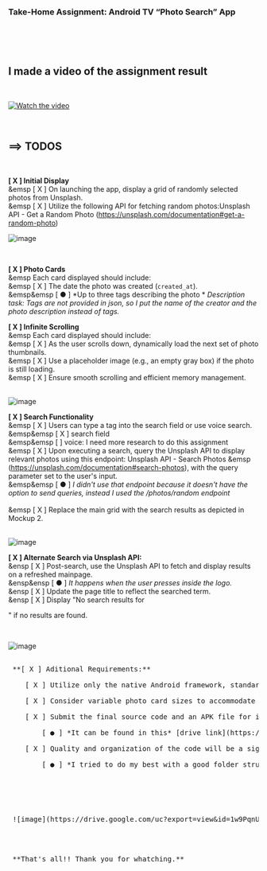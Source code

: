 ### Take-Home Assignment: Android TV “Photo Search” App<br />
<br />
<br />
<br />



## I made a video of the assignment result<br />
<br />

[![Watch the video](https://drive.google.com/uc?export=view&id=14z2m90TgeeT81xqkTCIQ_eSgcH1M8ri-)](https://drive.google.com/file/d/1GBKsG-0TH1J29WpFICwxGAKOJ-h2ynTA/view?usp=sharing)

<br />

## ==> TODOS <br />

<br />

**[ X ] Initial Display** <br />
&emsp    [ X ] On launching the app, display a grid of randomly selected photos from Unsplash. <br />
&emsp    [ X ] Utilize the following API for fetching random photos:Unsplash API - Get a Random Photo 
          (https://unsplash.com/documentation#get-a-random-photo)<br />
        
![image](https://drive.google.com/uc?export=view&id=1eiHSXYCxTtbvIJ4gPxIvZOOZXOuWD_Zp)

<br />

**[ X ] Photo Cards** <br />
&emsp    Each card displayed should include: <br />
&emsp     [ X ] The date the photo was created (`created_at`). <br />
&emsp&emsp     [ ● ] *Up to three tags describing the photo *
         *Description task: Tags are not provided in json, so I put the name of the creator and the photo description instead of  tags.*

**[ X ] Infinite Scrolling**  <br />
&emsp     Each card displayed should include: <br />
&emsp     [ X ] As the user scrolls down, dynamically load the next set of photo thumbnails. <br />
&emsp     [ X ] Use a placeholder image (e.g., an empty gray box) if the photo is still loading. <br />
&emsp     [ X ] Ensure smooth scrolling and efficient memory management. <br />
<br />

![image](https://drive.google.com/uc?export=view&id=1S99ArIo_g2PA4TOenTvdqKYwC2TACZNb)
<br />

**[ X ] Search Functionality**  <br />
&emsp     [ X ] Users can type a tag into the search field or use voice search. <br />
&emsp&emsp         [ X ] search field <br />
&emsp&emsp         [  ] voice: I need more research to do this assignment  <br />
&emsp     [ X ] Upon executing a search, query the Unsplash API to display relevant photos using this
            endpoint: Unsplash API - Search Photos
&emsp             (https://unsplash.com/documentation#search-photos), with the query parameter set to
             the user's input. <br />
&emsp&emsp             [ ● ] *I didn't use that endpoint because it doesn't have the option to send queries, instead I used the /photos/random endpoint* <br />        
&emsp     [ X ] Replace the main grid with the search results as depicted in Mockup 2. <br />
 <br />
 
 ![image](https://drive.google.com/uc?export=view&id=1pIRYSAefMcKNoFB0BDU1DB0rGA8L17tk)
 <br />
 
 **[ X ] Alternate Search via Unsplash API:** <br />
&ensp     [ X ] Post-search, use the Unsplash API to fetch and display results on a refreshed mainpage. <br />
&ensp&ensp         [ ● ] *It happens when the user presses inside the logo.* <br />
&ensp     [ X ] Update the page title to reflect the searched term. <br />
&ensp     [ X ] Display "No search results for <search term>" if no results are found. <br />
 
 <br />
 
 ![image](https://drive.google.com/uc?export=view&id=19pSxVo4Q_mSkUjiCk9XRXHPcmVriICzt)
 <br />
<pre>     
 **[ X ] Aditional Requirements:** <br />
    [ X ] Utilize only the native Android framework, standard androidx libraries, and networking libraries like Retrofit. <br />
    [ X ] Consider variable photo card sizes to accommodate different aspect ratios from Unsplash, or alternatively crop photos to fit a uniform card size. <br />
    [ X ] Submit the final source code and an APK file for installation on an Android TV box. <br />
        [ ● ] *It can be found in this* [drive link](https://drive.google.com/drive/folders/1GwqsLzS8_pBTgV-PgVMZDKdfuuUx6vFg?usp=drive_link)  <br />
    [ X ] Quality and organization of the code will be a significant factor in the assessment. <br />
        [ ● ] *I tried to do my best with a good folder structure* <br />
 <pre>
 <br />
 
 ![image](https://drive.google.com/uc?export=view&id=1w9PqnUUm1sAFM7ZcR9S-SmrOxvMByz4V)
 
 <br />
 
 **That's all!! Thank you for whatching.**
